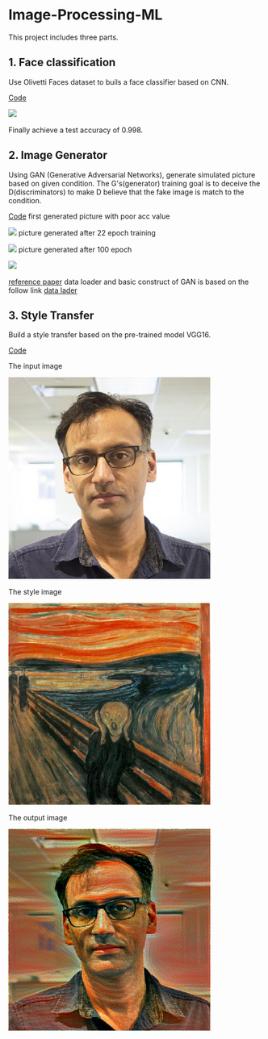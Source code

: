 # Image-Processing-ML
This project includes three parts.

## 1. Face classification

Use Olivetti Faces dataset to buils a face classifier based on CNN.


[Code](https://github.com/Siyuqqq/Image-Processing-ML/blob/master/FaceClassification_CNN/FaceClassification_CNN.ipynb)

![](https://github.com/Siyuqqq/Image-Processing-ML/blob/master/FaceClassification_CNN/olivettifaces.gif?raw=true)

Finally achieve a test accuracy of 0.998.



## 2. Image Generator
Using GAN (Generative Adversarial Networks), generate simulated picture based on given condition. The G's(generator) training goal is to deceive the D(discriminators) to make D believe that the fake image is match to the condition.

[Code](https://github.com/Siyuqqq/Image-Processing-ML/blob/master/ImageGenerator/ImageGenerator_GPU.ipynb)
first generated picture with poor acc value

![](https://github.com/Siyuqqq/Image-Processing-ML/blob/master/ImageGenerator/images/facades/0_0.png)
picture generated after 22 epoch training

![](https://github.com/Siyuqqq/Image-Processing-ML/blob/master/ImageGenerator/images/facades/20_200.png)
picture generated after 100 epoch

![](https://github.com/Siyuqqq/Image-Processing-ML/blob/master/ImageGenerator/images/facades/99_0.png)


[reference paper](https://arxiv.org/abs/1611.07004)
data loader and basic construct of GAN is based on the follow link
[data lader](https://github.com/eriklindernoren/Keras-GAN/blob/master/pix2pix/data_loader.py)



## 3. Style Transfer
Build a style transfer based on the pre-trained model VGG16.

[Code](https://github.com/Siyuqqq/Image-Processing-ML/blob/master/StyleTrans/StyleTrans_GPU3.ipynb)

The input image

![](/StyleTrans/input.png)

The style image

![](/StyleTrans/style.png)

The output image

![](/StyleTrans/output.png)
